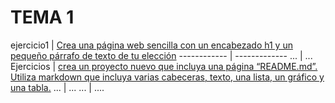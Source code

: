 # TEMA 1
ejercicio1 | 
[Crea una página web sencilla con un encabezado h1 y un pequeño párrafo de texto de tu elección](Ejercicios-de-lenguaje-de-marca/TEMA1/Actividad1.html)
------------ | -------------
... | ...
Ejercicios | [crea un proyecto nuevo que incluya una página “README.md”. Utiliza markdown que incluya varias cabeceras, texto, una lista, un gráfico y una tabla.](https://github.com/JorgeAndres1/Ejercicios-de-lenguaje-de-marca/blob/master/TEMA1/Ejercicios1.md)
... | ...
... | ....
